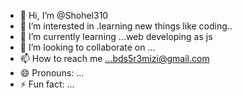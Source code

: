 - 👋 Hi, I’m @Shohel310
- 👀 I’m interested in .learning new things like coding..
- 🌱 I’m currently learning ...web developing as js
- 💞️ I’m looking to collaborate on ...
- 📫 How to reach me ...bds5r3mizi@gmail.com
- 😄 Pronouns: ...
- ⚡ Fun fact: ...

<!---
Shohel310/Shohel310 is a ✨ special ✨ repository because its `README.md` (this file) appears on your GitHub profile.
You can click the Preview link to take a look at your changes.
--->
